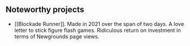 ## Noteworthy projects
* [[Blockade Runner]]. Made in 2021 over the span of two days. A love letter to stick figure flash games. Ridiculous return on investment in terms of Newgrounds page views.